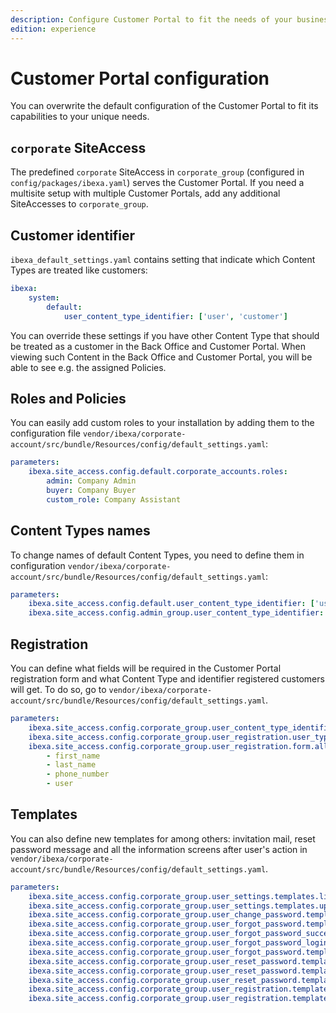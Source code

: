 ```yaml
---
description: Configure Customer Portal to fit the needs of your business.
edition: experience
---
```


# Customer Portal configuration

You can overwrite the default configuration of the Customer Portal to fit its capabilities to your unique needs.

## `corporate` SiteAccess

The predefined `corporate` SiteAccess in `corporate_group`
(configured in `config/packages/ibexa.yaml`) serves the Customer Portal.
If you need a multisite setup with multiple Customer Portals,
add any additional SiteAccesses to `corporate_group`.

## Customer identifier

`ibexa_default_settings.yaml` contains setting that indicate which Content Types are treated like customers:

```yaml
ibexa:
    system:
        default:
            user_content_type_identifier: ['user', 'customer']

```

You can override these settings if you have other Content Type
that should be treated as a customer in the Back Office and Customer Portal.
When viewing such Content in the Back Office and Customer Portal, you will be able to see e.g. the assigned Policies.

## Roles and Policies

You can easily add custom roles to your installation
by adding them to the configuration file `vendor/ibexa/corporate-account/src/bundle/Resources/config/default_settings.yaml`:

```yaml
parameters:
    ibexa.site_access.config.default.corporate_accounts.roles:
        admin: Company Admin
        buyer: Company Buyer
        custom_role: Company Assistant
```

## Content Types names

To change names of default Content Types, you need to define them in configuration
`vendor/ibexa/corporate-account/src/bundle/Resources/config/default_settings.yaml`:

```yaml
parameters:
    ibexa.site_access.config.default.user_content_type_identifier: ['user', 'customer', 'member']
    ibexa.site_access.config.admin_group.user_content_type_identifier: ['user', 'customer', 'member']
```

## Registration

You can define what fields will be required in the Customer Portal registration form 
and what Content Type and identifier registered customers will get.
To do so, go to `vendor/ibexa/corporate-account/src/bundle/Resources/config/default_settings.yaml`.

```yaml
parameters:
    ibexa.site_access.config.corporate_group.user_content_type_identifier: [ 'member' ]
    ibexa.site_access.config.corporate_group.user_registration.user_type_identifier: 'member'
    ibexa.site_access.config.corporate_group.user_registration.form.allowed_field_definitions_identifiers:
        - first_name
        - last_name
        - phone_number
        - user
```

## Templates

You can also define new templates for among others: invitation mail,
reset password message and all the information screens after user's action in 
`vendor/ibexa/corporate-account/src/bundle/Resources/config/default_settings.yaml`.

```yaml
parameters:
    ibexa.site_access.config.corporate_group.user_settings.templates.list: "@@ibexadesign/customer_portal/account/settings/list.html.twig"
    ibexa.site_access.config.corporate_group.user_settings.templates.update: "@@ibexadesign/customer_portal/account/settings/update.html.twig"
    ibexa.site_access.config.corporate_group.user_change_password.templates.form: "@@ibexadesign/customer_portal/account/change_password/index.html.twig"
    ibexa.site_access.config.corporate_group.user_forgot_password.templates.form: "@@ibexadesign/customer_portal/account/forgot_password/index.html.twig"
    ibexa.site_access.config.corporate_group.user_forgot_password_success.templates.form: "@@ibexadesign/customer_portal/account/forgot_password/confirmation_page.html.twig"
    ibexa.site_access.config.corporate_group.user_forgot_password_login.templates.form: "@@ibexadesign/customer_portal/account/forgot_password/index_with_login.html.twig"
    ibexa.site_access.config.corporate_group.user_forgot_password.templates.mail: "@@ibexadesign/customer_portal/account/forgot_password/mail.html.twig"
    ibexa.site_access.config.corporate_group.user_reset_password.templates.form: "@@ibexadesign/customer_portal/account/reset_password/index.html.twig"
    ibexa.site_access.config.corporate_group.user_reset_password.templates.invalid_link: "@@ibexadesign/customer_portal/account/reset_password/invalid_link_page.html.twig"
    ibexa.site_access.config.corporate_group.user_reset_password.templates.success: "@@ibexadesign/customer_portal/account/reset_password/confirmation_page.html.twig"
    ibexa.site_access.config.corporate_group.user_registration.templates.form: "@@ibexadesign/customer_portal/account/register/index.html.twig"
    ibexa.site_access.config.corporate_group.user_registration.templates.confirmation: "@@ibexadesign/customer_portal/account/register/register_confirmation.html.twig"
```
